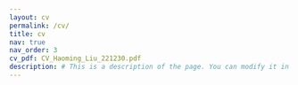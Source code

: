 ```yaml
---
layout: cv
permalink: /cv/
title: cv
nav: true
nav_order: 3
cv_pdf: CV_Haoming_Liu_221230.pdf
description: # This is a description of the page. You can modify it in 'pages/_cv.md'. You can also change or remove the top pdf download button.
---
```

